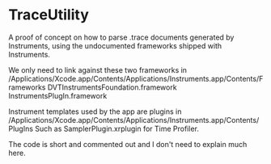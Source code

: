 # TraceUtility

A proof of concept on how to parse .trace documents generated by Instruments, using the undocumented frameworks shipped with Instruments.

We only need to link against these two frameworks in /Applications/Xcode.app/Contents/Applications/Instruments.app/Contents/Frameworks
DVTInstrumentsFoundation.framework
InstrumentsPlugIn.framework

Instrument templates used by the app are plugins in /Applications/Xcode.app/Contents/Applications/Instruments.app/Contents/PlugIns
Such as SamplerPlugin.xrplugin for Time Profiler.

The code is short and commented out and I don't need to explain much here.

